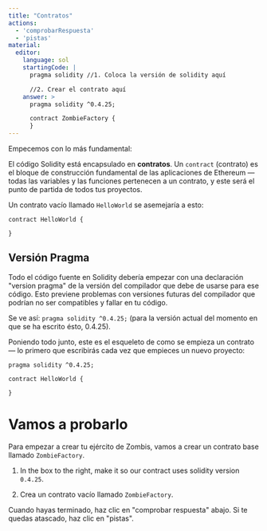 ```yaml
---
title: "Contratos"
actions:
  - 'comprobarRespuesta'
  - 'pistas'
material:
  editor:
    language: sol
    startingCode: |
      pragma solidity //1. Coloca la versión de solidity aquí

      //2. Crear el contrato aquí
    answer: >
      pragma solidity ^0.4.25;

      contract ZombieFactory {
      }
---
```

Empecemos con lo más fundamental:

El código Solidity está encapsulado en **contratos**. Un `contract` (contrato) es el bloque de construcción fundamental de las aplicaciones de Ethereum — todas las variables y las funciones pertenecen a un contrato, y este será el punto de partida de todos tus proyectos.

Un contrato vacío llamado `HelloWorld` se asemejaría a esto:

    contract HelloWorld {
    
    }
    

## Versión Pragma

Todo el código fuente en Solidity debería empezar con una declaración "version pragma" de la versión del compilador que debe de usarse para ese código. Esto previene problemas con versiones futuras del compilador que podrían no ser compatibles y fallar en tu código.

Se ve así: `pragma solidity ^0.4.25;` (para la versión actual del momento en que se ha escrito ésto, 0.4.25).

Poniendo todo junto, este es el esqueleto de como se empieza un contrato — lo primero que escribirás cada vez que empieces un nuevo proyecto:

    pragma solidity ^0.4.25;
    
    contract HelloWorld {
    
    }
    

# Vamos a probarlo

Para empezar a crear tu ejército de Zombis, vamos a crear un contrato base llamado `ZombieFactory`.

1. In the box to the right, make it so our contract uses solidity version `0.4.25`.

2. Crea un contrato vacío llamado `ZombieFactory`.

Cuando hayas terminado, haz clic en "comprobar respuesta" abajo. Si te quedas atascado, haz clic en "pistas".
